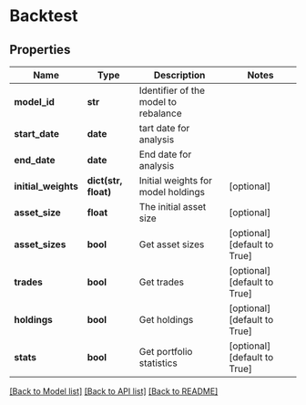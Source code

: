 # Backtest

## Properties
Name | Type | Description | Notes
------------ | ------------- | ------------- | -------------
**model_id** | **str** | Identifier of the model to rebalance | 
**start_date** | **date** | tart date for analysis | 
**end_date** | **date** | End date for analysis | 
**initial_weights** | **dict(str, float)** | Initial weights for model holdings | [optional] 
**asset_size** | **float** | The initial asset size | [optional] 
**asset_sizes** | **bool** | Get asset sizes | [optional] [default to True]
**trades** | **bool** | Get trades | [optional] [default to True]
**holdings** | **bool** | Get holdings | [optional] [default to True]
**stats** | **bool** | Get portfolio statistics | [optional] [default to True]

[[Back to Model list]](../README.md#documentation-for-models) [[Back to API list]](../README.md#documentation-for-api-endpoints) [[Back to README]](../README.md)


